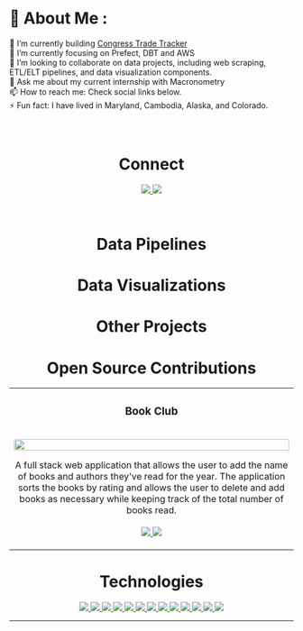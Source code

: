 <h1>💫 About Me : </h1>
🔭 I’m currently building <a href="https://github.com/burd5/congress_stock_trading" target="_blank">Congress Trade Tracker</a> <br>
🌱 I’m currently focusing on Prefect, DBT and AWS<br>
👯 I’m looking to collaborate on data projects, including web scraping, ETL/ELT pipelines, and data visualization components. <br>
💬 Ask me about my current internship with Macronometry <br>
📫 How to reach me: Check social links below. <br>
⚡ Fun fact: I have lived in Maryland, Cambodia, Alaska, and Colorado. <br><br>

<!--
<p align="center">See <a href="https://austinburdette.vercel.app/" target="_blank">my website</a> for more information!</p>
-->
<br>

<h1 align="center">Connect</h1>

<p align="center">
  <!--
  <a href="https://austinburdette.vercel.app/" target="_blank">
    <img src="https://img.shields.io/static/v1?label=|&message=WEBSITE&color=35F5FA&style=for-the-badge&logo=react&logo-color=white"/>
  </a>
  -->
  <a href="https://www.linkedin.com/in/austin-burdette/" target="_blank">
    <img src="https://img.shields.io/static/v1?label=|&message=LINKED-IN&color=35F5FA&style=for-the-badge&logo=linkedin&logo-color=white"/>
  </a>
  <a href="https://public.tableau.com/app/profile/austin.burdette7768/vizzes" target="_blank">
    <img src="https://img.shields.io/static/v1?label=|&message=TABLEAU&color=35F5FA&style=for-the-badge&logo=tableau&logo-color=white"/>
  </a>
<!--   <a href="https://angel.co/u/austin-burdette" target="_blank">
      <img src="https://img.shields.io/static/v1?label=|&message=ANGEL-LIST&color=35F5FA&style=for-the-badge&logo=angellist&logo-color=white"/>
  </a> -->
</p>

<br>

<h1 align="center">Data Pipelines</h1>

<h1 align="center">Data Visualizations</h1>

<h1 align="center">Other Projects</h1>

<h1 align="center">Open Source Contributions</h1>

<table>
  
  <tr>
      <td width="50%" valign="top">
      <h3 align="center">Book Club</h3>
        <br />
      <a target="_blank" href="https://bookclub.cyclic.app/">
            <img src="bookclubfinal.gif" width="100%"  alt=""/>
        </a>
        <br />
        <p align="center"> A full stack web application that allows the user to add the name of books and authors they've read for the year. The application sorts the books by rating and allows the user to delete and add books as necessary while keeping track of the total number of books read.
   <br /><br />
  <a href="https://github.com/burd5/book_club_ejs" target="_blank">
    <img src="https://img.shields.io/static/v1?label=|&message=REPO&color=35F5FA&style=plastic&logo=github&logo-color=white"/>
  </a>
  <a href="https://bookclub.cyclic.app/" target="_blank">
    <img src="https://img.shields.io/static/v1?label=|&message=WEBSITE&color=35F5FA&style=plastic&logo=wordpress&logo-color=white"/>
  </a>
      </p>
        <p><strong></p>
    </td>
        </strong>
      </table>
<!--         <td width="50%" valign="top">
      <h3 align="center">Tea Time</h3>
      <br />
        <a target="_blank" href="https://itsteatime.vercel.app/">
          <img src="teatime.gif" width="100%" alt=""/>
        </a>
      <br />
        <p align="center"> This application allows tea amateurs and aficionados to find a new tea, either through the tea generator or by sorting through the tea collection. Users can create a profile to save their favorite teas.
      <br /><br />
  <a href="https://github.com/burd5/tea-time" target="_blank">
    <img src="https://img.shields.io/static/v1?label=|&message=REPO&color=35F5FA&style=plastic&logo=github&logo-color=white"/>
  </a>
  <a href="https://itsteatime.vercel.app/" target="_blank">
    <img src="https://img.shields.io/static/v1?label=|&message=WEBSITE&color=35F5FA&style=plastic&logo=wordpress&logo-color=white"/>
  </a>
      </p>
        <p><strong></p>
    </td>
  </tr>
  <tr>
        <td width="50%" valign="top">
      <h3 align="center">Future U Dashboard</h3>
        <br />
        <a target="_blank" href="https://future-u-dashboard.vercel.app/">
          <img src="future-u-dashboard.gif" width="100%" alt=""/>
        </a>
        <br />
        <p align="center"> This React application keeps track of key metrics for the Future U Young Adult Team at A/D Works! Team members can view team or personal statistics, which include graphs, trends, and team rank. 
        <br /><br />
          
  <a href="https://github.com/burd5/future-u-dashboard" target="_blank">
    <img src="https://img.shields.io/static/v1?label=|&message=REPO&color=35F5FA&style=plastic&logo=github&logo-color=white"/>
  </a>
  <a href="https://future-u-dashboard.vercel.app/" target="_blank">
    <img src="https://img.shields.io/static/v1?label=|&message=WEBSITE&color=35F5FA&style=plastic&logo=wordpress&logo-color=white"/>
  </a>
      </p>
        <p><strong></p>
    </td>
            <td width="50%" valign="top">
      <h3 align="center">Burd's Brown Egg</h3>
        <br />
        <a target="_blank" href="#">
          <img src="burdsbrownegg.gif" width="100%" alt=""/>
        </a>
        <br />
        <p align="center"> Burd's Brown Egg is a React web application for the game Burd's Brown Egg. The game is part myth, part joke, but an actual thing. The website allows user to learn about the game, it's history, the rules, etc. </br></br>
          
  <a href="https://github.com/burd5/burds-brown-egg" target="_blank">
    <img src="https://img.shields.io/static/v1?label=|&message=REPO&color=35F5FA&style=plastic&logo=github&logo-color=white"/>
  </a>
  <a href="https://burds-brown-egg.vercel.app/" target="_blank">
    <img src="https://img.shields.io/static/v1?label=|&message=WEBSITE&color=35F5FA&style=plastic&logo=wordpress&logo-color=white"/>
  </a>
      </p>
        <p><strong></p>
    </td>
  </tr>
  <tr>
        <td width="50%" valign="top">
      <h3 align="center">NASA Picture of the Day</h3>
        <br />
        <a target="_blank" href="https://nasa-api-flame.vercel.app/">
            <img src="burd5.github (1).gif" width="100%" alt=""/>
        </a>
        <br />
        <p align="center"> A an app made for the Denver Astronomical Society. The app allows the user to view the NASA picture of the day as well as view previous posts from the repository. The application utilizes a NASA API.
      <br /><br />
  <a href="https://github.com/burd5/NASA" target="_blank">
    <img src="https://img.shields.io/static/v1?label=|&message=REPO&color=35F5FA&style=plastic&logo=github&logo-color=white"/>
  </a>  
  <a href="https://nasa-api-flame.vercel.app/" target="_blank">
    <img src="https://img.shields.io/static/v1?label=|&message=WEBSITE&color=35F5FA&style=plastic&logo=wordpress&logo-color=white"/>
  </a>
      </p>
        <p><strong></p>
    </td>
  </tr>
</table>
 -->

<h1 align="center">Technologies</h1>


<p align="center">
  <a href="https://developer.mozilla.org/en-US/docs/Web/HTML" target="_blank">
    <img src="https://img.shields.io/static/v1?&style=flat&logo=HTML5&logoColor=white&labelColor=AD9D90&label=&message=HTML&color=AD9D90"/>
  </a>
  <a href="https://developer.mozilla.org/en-US/docs/Web/CSS" target="_blank">
    <img src="https://img.shields.io/static/v1?&style=flat&logo=CSS3&logoColor=white&labelColor=AD9D90&label=&message=CSS&color=AD9D90"/>
  </a>
  <a href="https://developer.mozilla.org/en-US/docs/Web/JavaScript" target="_blank">
    <img src="https://img.shields.io/static/v1?&style=flat&logo=javascript&logoColor=white&labelColor=AD9D90&label=&message=JAVASCRIPT&color=AD9D90"/>
  </a>
  <a href="https://beta.reactjs.org/" target="_blank">
    <img src="https://img.shields.io/static/v1?&style=flat&logo=react&logoColor=white&labelColor=AD9D90&label=&message=REACT&color=AD9D90"/>
  </a>
  <a href="https://getbootstrap.com" target="_blank">
    <img src="https://img.shields.io/static/v1?&style=flat&logo=bootstrap&logoColor=white&labelColor=AD9D90&label=&message=BOOTSTRAP&color=AD9D90"/>
  </a>
  <a href="https://www.w3schools.com/sass/" target="_blank">
    <img src="https://img.shields.io/static/v1?&style=flat&logo=sass&logoColor=white&labelColor=AD9D90&label=&message=SASS&color=AD9D90"/>
  </a>
  <a href="https://tailwindcss.com/docs/installation" target="_blank">
    <img src="https://img.shields.io/static/v1?&style=flat&logo=tailwindcss&logoColor=white&labelColor=AD9D90&label=&message=TAILWIND&color=AD9D90"/>
  </a>
  <a href="https://www.mongodb.com/docs/" target="_blank">
    <img src="https://img.shields.io/static/v1?&style=flat&logo=mongodb&logoColor=white&labelColor=AD9D90&label=&message=MONGODB&color=AD9D90"/>
  </a>
  <a href="https://expressjs.com/" target="_blank">
    <img src="https://img.shields.io/static/v1?&style=flat&logo=express&logoColor=white&labelColor=AD9D90&label=&message=EXPRESS&color=AD9D90"/>
  </a>
  <a href="https://nodejs.org/en/docs/" target="_blank">
    <img src="https://img.shields.io/static/v1?&style=flat&logo=nodedotjs&logoColor=white&labelColor=AD9D90&label=&message=NODE&color=AD9D90"/>
  </a>
  <a href="https://www.git-scm.com/doc" target="_blank">
    <img src="https://img.shields.io/static/v1?&style=flat&logo=git&logoColor=white&labelColor=AD9D90&label=&message=GIT&color=AD9D90"/>
  </a>
  <a href="https://dev.mysql.com/doc/" target="_blank">
    <img src="https://img.shields.io/static/v1?&style=flat&logo=mysql&logoColor=white&labelColor=AD9D90&label=&message=MYSQL&color=AD9D90"/>
  </a>
  <a href="https://dev.mysql.com/doc/" target="_blank">
    <img src="https://img.shields.io/static/v1?&style=flat&logo=materialize&logoColor=white&labelColor=AD9D90&label=&message= MATERIALIZE CSS&color=AD9D90"/>
  </a> 
</p>

<!--
<h2>Code Wars Rank</h2>
<img align="center" src="5kyu.png" alt="code wars rank">
-->


---
